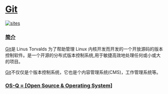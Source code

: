 # [Git](https://github.com/OS-Q/S02)

[![sites](http://182.61.61.133/link/resources/OSQ.png)](http://www.OS-Q.com)
### [简介](https://github.com/OS-Q/S02/wiki)

[Git](https://git-scm.com/)是 Linus Torvalds 为了帮助管理 Linux 内核开发而开发的一个开放源码的版本控制软件。是一个开源的分布式版本控制系统,用于敏捷高效地处理任何或小或大的项目。

[Git](https://github.com/git/git)不仅仅是个版本控制系统，它也是个内容管理系统(CMS)，工作管理系统等。

### [OS-Q = [Open Source & Operating System]](http://www.OS-Q.com)
